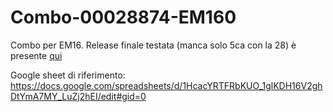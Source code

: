 # Combo-00028874-EM160
Combo per EM16. Release finale testata (manca solo 5ca con la 28) è presente [qui](https://github.com/1alessandro1/Combo-00028874-EM160/releases)

Google sheet di riferimento: https://docs.google.com/spreadsheets/d/1HcacYRTFRbKUO_1glKDH16V2ghDtYmA7MY_LuZj2hEI/edit#gid=0
